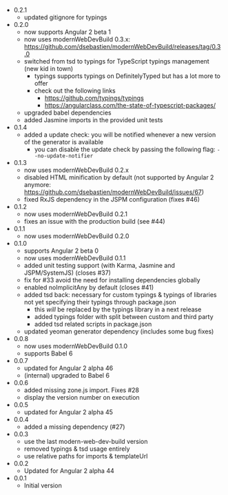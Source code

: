 * 0.2.1
  * updated gitignore for typings
* 0.2.0
  * now supports Angular 2 beta 1
  * now uses modernWebDevBuild 0.3.x: https://github.com/dsebastien/modernWebDevBuild/releases/tag/0.3.0
  * switched from tsd to typings for TypeScript typings management (new kid in town)
    * typings supports typings on DefinitelyTyped but has a lot more to offer
    * check out the following links
      * https://github.com/typings/typings
      * https://angularclass.com/the-state-of-typescript-packages/
  * upgraded babel dependencies
  * added Jasmine imports in the provided unit tests
* 0.1.4
  * added a update check: you will be notified whenever a new version of the generator is available
    * you can disable the update check by passing the following flag: `--no-update-notifier`
* 0.1.3
  * now uses modernWebDevBuild 0.2.x
  * disabled HTML minification by default (not supported by Angular 2 anymore: https://github.com/dsebastien/modernWebDevBuild/issues/67)
  * fixed RxJS dependency in the JSPM configuration (fixes #46)
* 0.1.2
  * now uses modernWebDevBuild 0.2.1
  * fixes an issue with the production build (see #44)
* 0.1.1
  * now uses modernWebDevBuild 0.2.0
* 0.1.0
  * supports Angular 2 beta 0
  * now uses modernWebDevBuild 0.1.1
  * added unit testing support (with Karma, Jasmine and JSPM/SystemJS) (closes #37)
  * fix for #33 avoid the need for installing dependencies globally
  * enabled noImplicitAny by default (closes #41)
  * added tsd back: necessary for custom typings & typings of libraries not yet specifying their typings through package.json
	* this _will_ be replaced by the typings library in a next release
	* added typings folder with split between custom and third party
	* added tsd related scripts in package.json
  * updated yeoman generator dependency (includes some bug fixes)
* 0.0.8
  * now uses modernWebDevBuild 0.1.0
  * supports Babel 6
* 0.0.7
  * updated for Angular 2 alpha 46
  * (internal) upgraded to Babel 6
* 0.0.6
  * added missing zone.js import. Fixes #28
  * display the version number on execution
* 0.0.5
  * updated for Angular 2 alpha 45
* 0.0.4
  * added a missing dependency (#27)
* 0.0.3
  * use the last modern-web-dev-build version
  * removed typings & tsd usage entirely
  * use relative paths for imports & templateUrl
* 0.0.2
  * Updated for Angular 2 alpha 44
* 0.0.1
  * Initial version
